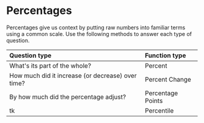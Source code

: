 # Percentages
Percentages give us context by putting raw numbers into familiar terms using a common scale. Use the following methods to answer each type of question.

|Question type|Function type|
|:--|:--|
|What's its part of the whole?|Percent|
|How much did it increase (or decrease) over time?|Percent Change|
|By how much did the percentage adjust?|Percentage Points|
|tk|Percentile|
